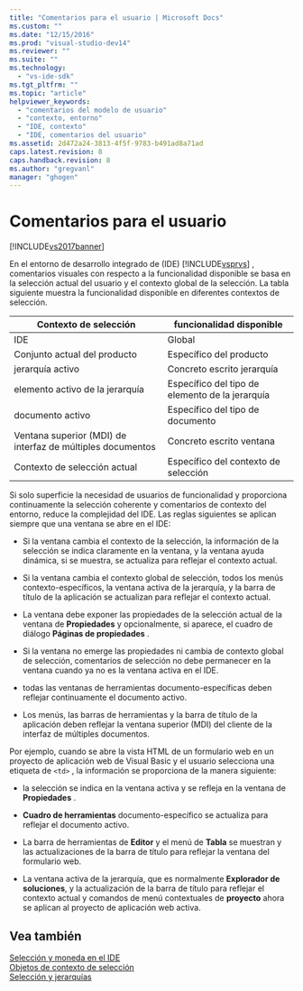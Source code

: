 ```yaml
---
title: "Comentarios para el usuario | Microsoft Docs"
ms.custom: ""
ms.date: "12/15/2016"
ms.prod: "visual-studio-dev14"
ms.reviewer: ""
ms.suite: ""
ms.technology: 
  - "vs-ide-sdk"
ms.tgt_pltfrm: ""
ms.topic: "article"
helpviewer_keywords: 
  - "comentarios del modelo de usuario"
  - "contexto, entorno"
  - "IDE, contexto"
  - "IDE, comentarios del usuario"
ms.assetid: 2d472a24-3813-4f5f-9783-b491ad8a71ad
caps.latest.revision: 8
caps.handback.revision: 8
ms.author: "gregvanl"
manager: "ghogen"
---
```

# Comentarios para el usuario
[!INCLUDE[vs2017banner](../../code-quality/includes/vs2017banner.md)]

En el entorno de desarrollo integrado de \(IDE\) [!INCLUDE[vsprvs](../../code-quality/includes/vsprvs_md.md)] , comentarios visuales con respecto a la funcionalidad disponible se basa en la selección actual del usuario y el contexto global de la selección.  La tabla siguiente muestra la funcionalidad disponible en diferentes contextos de selección.  
  
|Contexto de selección|funcionalidad disponible|  
|---------------------------|------------------------------|  
|IDE|Global|  
|Conjunto actual del producto|Específico del producto|  
|jerarquía activo|Concreto escrito jerarquía|  
|elemento activo de la jerarquía|Específico del tipo de elemento de la jerarquía|  
|documento activo|Específico del tipo de documento|  
|Ventana superior \(MDI\) de interfaz de múltiples documentos|Concreto escrito ventana|  
|Contexto de selección actual|Específico del contexto de selección|  
  
 Si solo superficie la necesidad de usuarios de funcionalidad y proporciona continuamente la selección coherente y comentarios de contexto del entorno, reduce la complejidad del IDE.  Las reglas siguientes se aplican siempre que una ventana se abre en el IDE:  
  
-   Si la ventana cambia el contexto de la selección, la información de la selección se indica claramente en la ventana, y la ventana ayuda dinámica, si se muestra, se actualiza para reflejar el contexto actual.  
  
-   Si la ventana cambia el contexto global de selección, todos los menús contexto\-específicos, la ventana activa de la jerarquía, y la barra de título de la aplicación se actualizan para reflejar el contexto actual.  
  
-   La ventana debe exponer las propiedades de la selección actual de la ventana de **Propiedades** y opcionalmente, si aparece, el cuadro de diálogo **Páginas de propiedades** .  
  
-   Si la ventana no emerge las propiedades ni cambia de contexto global de selección, comentarios de selección no debe permanecer en la ventana cuando ya no es la ventana activa en el IDE.  
  
-   todas las ventanas de herramientas documento\-específicas deben reflejar continuamente el documento activo.  
  
-   Los menús, las barras de herramientas y la barra de título de la aplicación deben reflejar la ventana superior \(MDI\) del cliente de la interfaz de múltiples documentos.  
  
 Por ejemplo, cuando se abre la vista HTML de un formulario web en un proyecto de aplicación web de Visual Basic y el usuario selecciona una etiqueta de `<td>` , la información se proporciona de la manera siguiente:  
  
-   la selección se indica en la ventana activa y se refleja en la ventana de **Propiedades** .  
  
-   **Cuadro de herramientas** documento\-específico se actualiza para reflejar el documento activo.  
  
-   La barra de herramientas de **Editor** y el menú de **Tabla** se muestran y las actualizaciones de la barra de título para reflejar la ventana del formulario web.  
  
-   La ventana activa de la jerarquía, que es normalmente **Explorador de soluciones**, y la actualización de la barra de título para reflejar el contexto actual y comandos de menú contextuales de **proyecto** ahora se aplican al proyecto de aplicación web activa.  
  
## Vea también  
 [Selección y moneda en el IDE](../../extensibility/internals/selection-and-currency-in-the-ide.md)   
 [Objetos de contexto de selección](../../extensibility/internals/selection-context-objects.md)   
 [Selección y jerarquías](../../extensibility/internals/hierarchies-and-selection.md)
